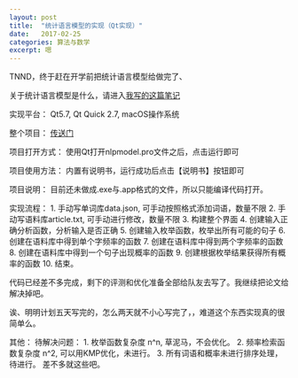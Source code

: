 ```yaml
---
layout: post
title:  "统计语言模型的实现（Qt实现）"
date:   2017-02-25
categories: 算法与数学
excerpt: 嗯
---
```

<script type="text/javascript" src="http://cdn.mathjax.org/mathjax/latest/MathJax.js?config=default"></script>

TNND，终于赶在开学前把统计语言模型给做完了、

关于统计语言模型是什么，请进入[我写的这篇笔记](http://www.ecohnoch.cn/2017/01/22/shuxue16/)

实现平台： Qt5.7, Qt Quick 2.7, macOS操作系统

整个项目： [传送门](https://github.com/Plug-Play/myNLP/tree/master/nlpmodel)

项目打开方式： 使用Qt打开nlpmodel.pro文件之后，点击运行即可

项目使用方法： 内置有说明书，运行成功后点击【说明书】按钮即可

项目说明： 目前还未做成.exe与.app格式的文件，所以只能编译代码打开。

实现流程：
	1. 手动写单词库data.json, 可手动按照格式添加词语，数量不限
	2. 手动写语料库article.txt, 可手动进行修改，数量不限
	3. 构建整个界面
	4. 创建输入正确分析函数，分析输入是否正确
	5. 创建输入枚举函数，枚举出所有可能的句子
	6. 创建在语料库中得到单个字频率的函数
	7. 创建在语料库中得到两个字频率的函数
	8. 创建在语料库中得到一个句子出现概率的函数
	9. 创建根据枚举结果获得所有概率的函数
	10. 结束。


代码已经差不多完成，剩下的评测和优化准备全部给队友去写了。我继续把论文给解决掉吧。

诶、明明计划五天写完的，怎么两天就不小心写完了，，难道这个东西实现真的很简单么。

其他： 
	待解决问题：
		1. 枚举函数复杂度 n^n, 草泥马，不会优化。
		2. 频率检索函数复杂度 n^2, 可以用KMP优化，未进行。
		3. 所有词语和概率未进行排序处理，待进行。
	差不多就这些吧。


